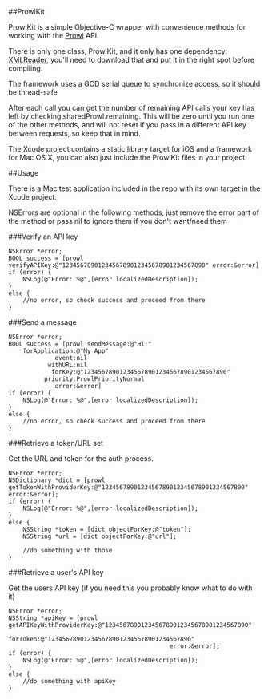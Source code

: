 ##ProwlKit



ProwlKit is a simple Objective-C wrapper with convenience methods for working with the [Prowl](http://prowlapp.com) API.

There is only one class, ProwlKit, and it only has one dependency: [XMLReader](https://github.com/bcaccinolo/XML-to-NSDictionary), you'll need to download that and put it in the right spot before compiling. 

The framework uses a GCD serial queue to synchronize access, so it should be thread-safe

After each call you can get the number of remaining API calls your key has left by checking sharedProwl.remaining. This will be zero until you run one of the other methods, and will not reset if you pass in a different API key between requests, so keep that in mind.

The Xcode project contains a static library target for iOS and a framework for Mac OS X, you can also just include the ProwlKit files in your project.


##Usage

There is a Mac test application included in the repo with its own target in the Xcode project.

NSErrors are optional in the following methods, just remove the error part of the method or pass nil to ignore them if you don't want/need them


###Verify an API key

    NSError *error;
    BOOL success = [prowl verifyAPIKey:@"1234567890123456789012345678901234567890" error:&error]
    if (error) {
        NSLog(@"Error: %@",[error localizedDescription]);
    }
    else {
        //no error, so check success and proceed from there
    }

###Send a message

    NSError *error;
    BOOL success = [prowl sendMessage:@"Hi!"
        forApplication:@"My App" 
                 event:nil 
               withURL:nil 
                forKey:@"1234567890123456789012345678901234567890" 
              priority:ProwlPriorityNormal
                 error:&error]
    if (error) {
        NSLog(@"Error: %@",[error localizedDescription]);
    }
    else {
        //no error, so check success and proceed from there
    }
    
###Retrieve a token/URL set 

Get the URL and token for the auth process.

    NSError *error;
    NSDictionary *dict = [prowl getTokenWithProviderKey:@"1234567890123456789012345678901234567890" error:&error];
    if (error) {
        NSLog(@"Error: %@",[error localizedDescription]);
    }
    else {
        NSString *token = [dict objectForKey:@"token"];
        NSString *url = [dict objectForKey:@"url"];
        
        //do something with those
    }

###Retrieve a user's API key

Get the users API key (if you need this you probably know what to do with it)


    NSError *error;
    NSString *apiKey = [prowl getAPIKeyWithProviderKey:@"1234567890123456789012345678901234567890" 
                                              forToken:@"1234567890123456789012345678901234567890" 
                                                 error:&error];
    if (error) {
        NSLog(@"Error: %@",[error localizedDescription]);
    }
    else {
        //do something with apiKey
    }                                                 

    
